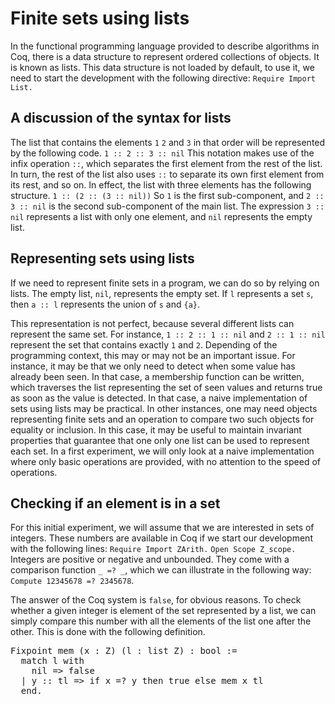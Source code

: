 # Finite sets using lists

In the functional programming language provided to describe algorithms in Coq, there is a data structure to represent ordered collections of objects.  It is known as lists.  This data structure is not loaded by default, to use it, we need to start the development with the following directive:
`Require Import List.`
## A discussion of the syntax for lists
The list that contains the elements `1` `2` and `3` in that order will be represented by the following code.
`1 :: 2 :: 3 :: nil`
This notation makes use of the infix operation `::`, which separates the first element from the rest of the list.  In turn, the rest of the list also uses `::` to separate its own first element from its rest, and so on.  In effect, the list with three elements has the following structure.
`1 :: (2 :: (3 :: nil))`
So `1` is the first sub-component, and `2 :: 3 :: nil` is the second sub-component of the main list.
The expression `3 :: nil` represents a list with only one element, and `nil` represents the empty list.
## Representing sets using lists
If we need to represent finite sets in a program, we can do so by relying on lists.  The empty list, `nil`, represents the empty set.  If `l` represents a set `s`, then `a :: l` represents the union of `s` and `{a}`.

This representation is not perfect, because several different lists can represent the same set.  For instance, `1 :: 2 :: 1 :: nil` and `2 :: 1 :: nil` represent the set that contains exactly `1` and `2`.  Depending of the programming context, this may or may not be an important issue.
For instance, it may be that we only need to detect when some value has already been seen.  In that case, a membership function can be written, which traverses the list representing the set of seen values and returns true as soon as the value is detected.  In that case, a naive implementation of sets using lists may be practical.
In other instances, one may need objects representing finite sets and an operation to compare two such objects for equality or inclusion.  In this case, it may be useful to maintain invariant properties that guarantee that one only one list can be used to represent each set.
In a first experiment, we will only look at a naive implementation where only basic operations are provided, with no attention to the speed of operations.
## Checking if an element is in a set
For this initial experiment, we will assume that we are interested in sets of integers.  These numbers are available in Coq if we start our development with the following lines:
`Require Import ZArith.`
`Open Scope Z_scope.`
Integers are positive or negative and unbounded.  They come with a comparison function `_ =? _`, which we can illustrate in the following way:
`Compute 12345678 =? 2345678`.

The answer of the Coq system is `false`, for obvious reasons.
To check whether a given integer is element of the set represented by a list, we can simply compare this number with all the elements of the list one after the other.  This is done with the following definition.
<pre>
Fixpoint mem (x : Z) (l : list Z) : bool :=
  match l with
    nil => false
  | y :: tl => if x =? y then true else mem x tl
  end.
</pre>